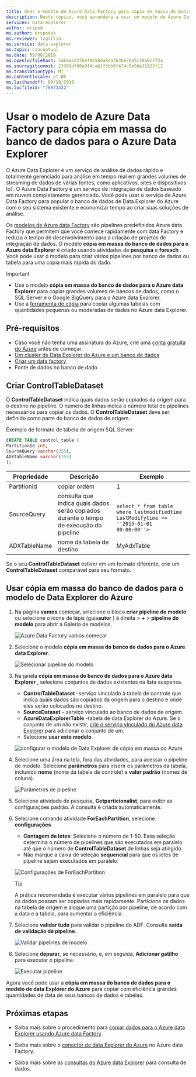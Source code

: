 ```yaml
---
title: Usar o modelo de Azure Data Factory para cópia em massa do banco de dados para o Azure Data Explorer
description: Neste tópico, você aprenderá a usar um modelo de Azure Data Factory para cópia em massa do banco de dados para o Azure Data Explorer
services: data-explorer
author: orspod
ms.author: orspodek
ms.reviewer: tzgitlin
ms.service: data-explorer
ms.topic: conceptual
ms.date: 09/08/2019
ms.openlocfilehash: 5a6aebd276ef8658da9ca763be7da5c38a9c772a
ms.sourcegitcommit: 23389df08a9f4cab1f3bb0f474c0e5ba31923f12
ms.translationtype: MT
ms.contentlocale: pt-BR
ms.lasthandoff: 09/10/2019
ms.locfileid: "70873422"
---
```

# <a name="use-azure-data-factory-template-for-bulk-copy-from-database-to-azure-data-explorer"></a>Usar o modelo de Azure Data Factory para cópia em massa do banco de dados para o Azure Data Explorer

O Azure Data Explorer é um serviço de análise de dados rápido e totalmente gerenciado para análise em tempo real em grandes volumes de streaming de dados de várias fontes, como aplicativos, sites e dispositivos IoT. O Azure Data Factory é um serviço de integração de dados baseado em nuvem completamente gerenciado. Você pode usar o serviço de Azure Data Factory para popular o banco de dados de Data Explorer do Azure com o seu sistema existente e economizar tempo ao criar suas soluções de análise. 

Os [modelos de Azure data Factory](/azure/data-factory/solution-templates-introduction) são pipelines predefinidos Azure data Factory que permitem que você comece rapidamente com data Factory e reduza o tempo de desenvolvimento para a criação de projetos de integração de dados. O modelo **cópia em massa do banco de dados para o Azure data Explorer** é criado usando atividades de **pesquisa** e **foreach** . Você pode usar o modelo para criar vários pipelines por banco de dados ou tabela para uma cópia mais rápida do dado. 

> [!IMPORTANT]
> * Use o modelo **cópia em massa do banco de dados para o Azure data Explorer** para copiar grandes volumes de bancos de dados, como o SQL Server e o Google BigQuery para o Azure data Explorer. 
> * Use a [ferramenta de cópia](data-factory-load-data.md) para copiar algumas tabelas com quantidades pequenas ou moderadas de dados no Azure data Explorer. 

## <a name="prerequisites"></a>Pré-requisitos

* Caso você não tenha uma assinatura do Azure, crie uma [conta gratuita do Azure](https://azure.microsoft.com/free/) antes de começar.
* [Um cluster de Data Explorer do Azure e um banco de dados](create-cluster-database-portal.md)
* [Criar um data factory](data-factory-load-data.md#create-a-data-factory)
* Fonte de dados no banco de dado

## <a name="create-controltabledataset"></a>Criar ControlTableDataset

O **ControlTableDataset** indica quais dados serão copiados da origem para o destino no pipeline. O número de linhas indica o número total de pipelines necessários para copiar os dados. O **ControlTableDataset** deve ser definido como parte do banco de dados de origem.

Exemplo de formato de tabela de origem SQL Server:
    
```sql   
CREATE TABLE control_table (
PartitionId int,
SourceQuery varchar(255),
ADXTableName varchar(255)
);
```
    
|Propriedade  |Descrição  | Exemplo
|---------|---------| ---------|
|PartitionId   |   copiar ordem | 1  |  
|SourceQuery   |   consulta que indica quais dados serão copiados durante o tempo de execução do pipeline | <br>`select * from table where lastmodifiedtime  LastModifytime >= ''2015-01-01 00:00:00''>` </br>    
|ADXTableName  |  nome da tabela de destino | MyAdxTable       |  

Se o seu **ControlTableDataset** estiver em um formato diferente, crie um **ControlTableDataset** comparável para seu formato.

## <a name="use-bulk-copy-from-database-to-azure-data-explorer-template"></a>Usar cópia em massa do banco de dados para o modelo de Data Explorer do Azure

1. Na página **vamos** começar, selecione o bloco **criar pipeline do modelo** ou selecione o ícone de lápis (guia**autor** ) à direita > **+**  >  **pipeline do modelo** para abrir a Galeria de modelos.

    ![Azure Data Factory vamos começar](media/data-factory-template/adf-get-started.png)

1. Selecione o modelo **cópia em massa do banco de dados para o Azure data Explorer**.
 
    ![Selecionar pipeline do modelo](media/data-factory-template/pipeline-from-template.png)

1.  Na janela **cópia em massa do banco de dados para o Azure data Explorer** , selecione conjuntos de dados existentes na lista suspensa. 

    * **ControlTableDataset** -serviço vinculado à tabela de controle que indica quais dados são copiados da origem para o destino e onde eles serão colocados no destino. 
    * **SourceDataset** – serviço vinculado ao banco de dados de origem. 
    * **AzureDataExplorerTable** -tabela de data Explorer do Azure. Se o conjunto de um não existir, [crie o serviço vinculado do Azure data Explorer](data-factory-load-data.md#create-the-azure-data-explorer-linked-service) para adicionar o conjunto de um.
    * Selecione **usar este modelo**.

    ![configurar o modelo de Data Explorer de cópia em massa do Azure](media/data-factory-template/configure-bulk-copy-adx-template.png)

1. Selecione uma área na tela, fora das atividades, para acessar o pipeline de modelo. Selecione **parâmetros** para inserir os parâmetros da tabela, incluindo **nome** (nome da tabela de controle) e **valor padrão** (nomes de coluna).

    ![Parâmetros de pipeline](media/data-factory-template/pipeline-parameters.png)

1.  Selecione atividade de pesquisa, **Getparticionalist**, para exibir as configurações padrão. A consulta é criada automaticamente.
1.  Selecione comando atividade **ForEachPartition**, selecione **configurações**
    * **Contagem de lotes**: Selecione o número de 1-50. Essa seleção determina o número de pipelines que são executados em paralelo até que o número de **ControlTableDataset** de linhas seja atingido. 
    * Não marque a caixa de seleção **sequencial** para que os lotes de pipeline sejam executados em paralelo.

    ![Configurações de ForEachPartition](media/data-factory-template/foreach-partition-settings.png)

    > [!TIP]
    > A prática recomendada é executar vários pipelines em paralelo para que os dados possam ser copiados mais rapidamente. Particione os dados na tabela de origem e aloque uma partição por pipeline, de acordo com a data e a tabela, para aumentar a eficiência.

1. Selecione **validar tudo** para validar o pipeline do ADF. Consulte **saída de validação de pipeline**.

    ![Validar pipelines de modelo](media/data-factory-template/validate-template-pipelines.png)

1. Selecione **depurar**, se necessário, e, em seguida, **Adicionar gatilho** para executar o pipeline.

    ![Executar pipeline](media/data-factory-template/trigger-run-of-pipeline.png)    


Agora você pode usar a **cópia em massa do banco de dados para o modelo de data Explorer do Azure** para copiar com eficiência grandes quantidades de data de seus bancos de dados e tabelas.

## <a name="next-steps"></a>Próximas etapas

* Saiba mais sobre o procedimento para [copiar dados para o Azure data Explorer usando Azure data Factory](data-factory-load-data.md).

* Saiba mais sobre o [conector de data Explorer do Azure](/azure/data-factory/connector-azure-data-explorer) no Azure data Factory.

* Saiba mais sobre as [consultas do Azure data Explorer](/azure/data-explorer/web-query-data) para consulta de dados.






